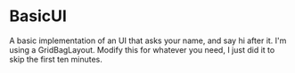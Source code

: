 # BasicUI
A basic implementation of an UI that asks your name, and say hi after it.
I'm using a GridBagLayout.
Modify this for whatever you need, I just did it to skip the first ten minutes.
